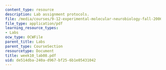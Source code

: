 ```yaml
---
content_type: resource
description: Lab assignment protocols.
file: /media/courses/9-12-experimental-molecular-neurobiology-fall-2006/de514dba240ad967bf256b1e05431042_week10_lab08.pdf
file_type: application/pdf
learning_resource_types:
- Labs
ocw_type: OCWFile
parent_title: Labs
parent_type: CourseSection
resourcetype: Document
title: week10_lab08.pdf
uid: de514dba-240a-d967-bf25-6b1e05431042
---
```

